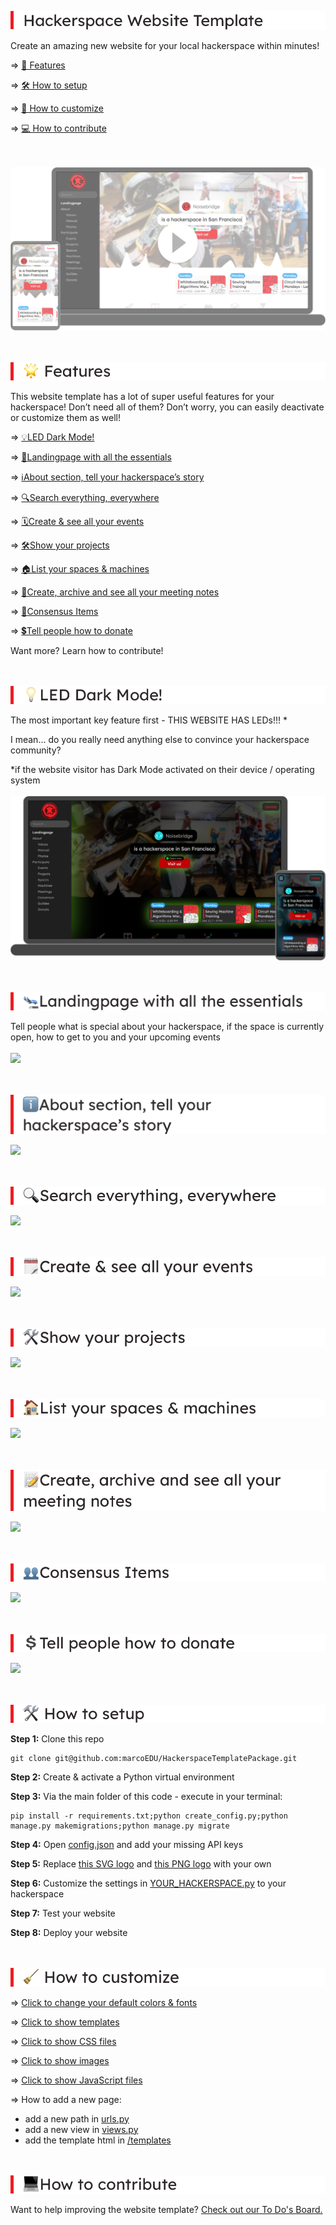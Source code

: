 
![Hackerspace Website Template](./readme_images/heading_template_name.png "Hackerspace Website Template")

Create an amazing new website for your local hackerspace within minutes!

=> [🌟 Features](#features)

=> [🛠 How to setup](#setup)

=> [🧹 How to customize](#customize)

=> [💻 How to contribute](#contribute)

<br/><br/>
[<img src="./readme_images/screenshot_1.png">](https://www.youtube.com/watch?v=lsepx_z1kbU)

<br/><br/>
<img alt="Features" src="./readme_images/heading_features.png" id="features" >

This website template has a lot of super useful features for your hackerspace! Don’t need all of them? Don’t worry, you can easily deactivate or customize them as well!

=> [💡LED Dark Mode!](#dark-mode)

=> [🛬Landingpage with all the essentials](#landingpage)

=> [ℹ️About section, tell your hackerspace’s story](#about)

=> [🔍Search everything, everywhere](#search)

=> [🗓Create & see all your events](#events)

=> [🛠Show your projects](#projects)

=> [🏠List your spaces & machines](#spaces)

=> [📝Create, archive and see all your meeting notes](#meeting-notes)

=> [👥Consensus Items](#consensus)

=> [💲Tell people how to donate](#donate)

Want more? Learn how to contribute!

<br/><br/>
<img alt="💡LED Dark Mode!" src="./readme_images/heading_led_darkmode.png" id="dark-mode" >

The most important key feature first - THIS WEBSITE HAS LEDs!!! *

I mean… do you really need anything else to convince your hackerspace community?

*if the website visitor has Dark Mode activated on their device / operating system
<br/><br/>
<img src="./readme_images/screenshot_led_dark_mode.png" >

<br/><br/>
<img alt="🛬Landingpage with all the essentials" src="./readme_images/heading_landingpage.png" id="landingpage" >

Tell people what is special about your hackerspace, if the space is currently open, how to get to you and your upcoming events 
<br/><br/>
<img src="https://media.giphy.com/media/PhZ4vnwqJSuidLycQH/giphy.gif" >

<br/><br/>
<img alt="ℹ️About section, tell your hackerspace’s story" src="./readme_images/heading_about.png" id="about" >

<img src="https://media.giphy.com/media/ejJlMZGeFhQ2kzBtuv/giphy.gif" >


<br/><br/>
<img alt="🔍Search everything, everywhere" src="./readme_images/heading_search.png" id="search" >

<img src="https://media.giphy.com/media/PhZXasQcgHTOLzSrZX/giphy.gif" >


<br/><br/>
<img alt="🗓Create & see all your events" src="./readme_images/heading_events.png" id="events" >

<img src="https://media.giphy.com/media/hU47h8DA0FY4k0L1DV/giphy.gif" >


<br/><br/>
<img alt="🛠Show your projects" src="./readme_images/heading_projects.png" id="projects" >

<img src="https://media.giphy.com/media/Urynrna0njBO8aOcHV/giphy.gif" >


<br/><br/>
<img alt="🏠List your spaces & machines" src="./readme_images/heading_spaces.png" id="spaces" >

<img src="https://media.giphy.com/media/KZ44vfSHmTEbqIuLun/giphy.gif" >


<br/><br/>
<img alt="📝Create, archive and see all your meeting notes" src="./readme_images/heading_meeting_notes.png" id="meeting-notes" >

<img src="https://media.giphy.com/media/gHEtvxEFLcoViOzgTU/giphy.gif" >


<br/><br/>
<img alt="👥Consensus Items" src="./readme_images/heading_consensus.png" id="consensus" >

<img src="https://media.giphy.com/media/QYjC6A5guL3dLnWovQ/giphy.gif" >


<br/><br/>
<img alt="💲Tell people how to donate" src="./readme_images/heading_donate.png" id="donate" >

<img src="https://media.giphy.com/media/kHqtT44bciusHqgwUf/giphy.gif" >


<br/><br/>
<img alt="🛠 How to setup" src="./readme_images/heading_setup.png" id="setup" >

**Step 1:** Clone this repo
```
git clone git@github.com:marcoEDU/HackerspaceTemplatePackage.git
```

**Step 2:** Create & activate a Python virtual environment

**Step 3:** Via the main folder of this code - execute in your terminal: 

```
pip install -r requirements.txt;python create_config.py;python manage.py makemigrations;python manage.py migrate
```

**Step 4:** Open [config.json](./config.json) and add your missing API keys

**Step 5:** Replace [this SVG logo](./hackerspace/website/static/images/logo.svg) and [this PNG logo](./hackerspace/website/static/images/logo.png) with your own

**Step 6:** Customize the settings in [YOUR_HACKERSPACE.py](./hackerspace/YOUR_HACKERSPACE.py) to your hackerspace

**Step 7:** Test your website

**Step 8:** Deploy your website

<br/><br/>
<img alt="🧹 How to customize" src="./readme_images/heading_customize.png" id="customize" >

=> [Click to change your default colors & fonts](./hackerspace/CUSTOMIZE/CSS.py)

=> [Click to show templates](./hackerspace/website/templates/)

=> [Click to show CSS files](./hackerspace/website/static/css/)

=> [Click to show images](./hackerspace/website/static/images/)

=> [Click to show JavaScript files](./hackerspace/website/static/js/)

=> How to add a new page:

-  add a new path in [urls.py](./hackerspace/urls.py)
- add a new view in [views.py](./hackerspace/website/views.py)
- add the template html in [/templates](./hackerspace/website/templates/)

<br/><br/>
<img alt="💻How to contribute" src="./readme_images/heading_contribute.png" id="contribute" >

Want to help improving the website template? [Check out our To Do's Board.](https://github.com/marcoEDU/HackerspaceTemplatePackage/projects/1)